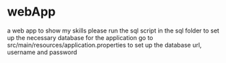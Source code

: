 # webApp
a web app to show my skills
please run the sql script in the sql folder to set up the necessary database for the application 
go to src/main/resources/application.properties to set up the database url, username and password 
